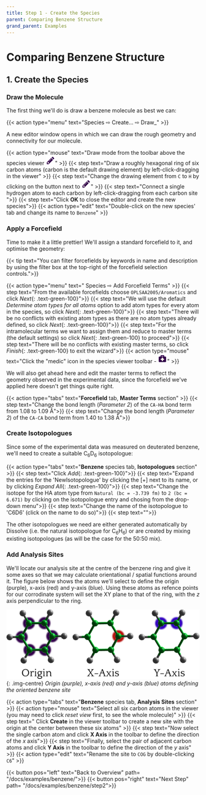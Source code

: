```yaml
---
title: Step 1 - Create the Species
parent: Comparing Benzene Structure
grand_parent: Examples
---
```

# Comparing Benzene Structure

## 1. Create the Species

### Draw the Molecule

The first thing we'll do is draw a benzene molecule as best we can:

{{< action type="menu" text="Species &#8680; Create... &#8680; Draw_" >}}

A new editor window opens in which we can draw the rough geometry and connectivity for our molecule.

{{< action type="mouse" text="Draw mode from the toolbar above the species viewer ![Draw mode](../icons/viewer_edit.png)" >}}
{{< step text="Draw a roughly hexagonal ring of six carbon atoms (carbon is the default drawing element) by left-click-dragging in the viewer" >}}
{{< step text="Change the drawing element from `C` to `H` by clicking on the button next to ![Draw mode](../icons/viewer_edit.png)" >}}
{{< step text="Connect a single hydrogen atom to each carbon by left-click-dragging from each carbon site ">}}
{{< step text="Click **OK** to close the editor and create the new species">}}
{{< action type="edit" text="Double-click on the new species' tab and change its name to `Benzene`" >}}

### Apply a Forcefield

Time to make it a little prettier!  We'll assign a standard forcefield to it, and optimise the geometry:

{{< tip text="You can filter forcefields by keywords in name and description by using the filter box at the top-right of the forcefield selection controls.">}}

{{< action type="menu" text=" Species &#8680; Add Forcefield Terms" >}}
{{< step text="From the available forcefields choose `OPLSAA2005/Aromatics` and click _Next_{: .text-green-100}">}}
{{< step text="We will use the default _Determine atom types for all atoms_ option to add atom types for every atom in the species, so click _Next_{: .text-green-100}">}}
{{< step text="There will be no conflicts with existing atom types as there are no atom types already defined, so click _Next_{: .text-green-100}">}}
{{< step text="For the intramolecular terms we want to assign them and reduce to master terms (the default settings) so click _Next_{: .text-green-100} to proceed">}}
{{< step text="There will be no conflicts with existing master terms, so click _Finish_{: .text-green-100} to exit the wizard">}}
{{< action type="mouse" text="Click the \"medic\" icon in the species viewer toolbar - ![Medic - Geometry optimise the current species](../icons/viewer_medic.png)" >}}


We will also get ahead here and edit the master terms to reflect the geometry observed in the experimental data, since the forcefield we've applied here doesn't get things quite right.

{{< action type="tabs" text="**Forcefield** tab, **Master Terms** section" >}}
{{< step text="Change the bond length (_Parameter 2_) of the `CA-HA` bond term from 1.08 to 1.09 &#8491;">}}
{{< step text="Change the bond length (_Parameter 2_) of the `CA-CA` bond term from 1.40 to 1.38 &#8491;">}}

### Create Isotopologues

Since some of the experimental data was measured on deuterated benzene, we'll need to create a suitable C<sub>6</sub>D<sub>6</sub> isotopologue:

{{< action type="tabs" text="**Benzene** species tab, **Isotopologues** section" >}}
{{< step text="Click _Add_{: .text-green-100}">}}
{{< step text="Expand the entries for the 'NewIsotopologue' by clicking the [+] next to its name, or by clicking _Expand All_{: .text-green-100}">}}
{{< step text="Change the isotope for the HA atom type from `Natural (bc = -3.739 fm)` to `2 (bc = 6.671)` by clicking on the isotopologue entry and chosing from the drop-down menu">}}
{{< step text="Change the name of the isotopologue to 'C6D6' (click on the name to do so)">}}
{{< step text="">}}


The other isotopologues we need are either generated automatically by Dissolve (i.e. the natural isotopologue for C<sub>6</sub>H<sub>6</sub>) or are created by mixing existing isotopologues (as will be the case for the 50:50 mix).

### Add Analysis Sites

We'll locate our analysis site at the centre of the benzene ring and give it some axes so that we may calculate orientational / spatial functions around it. The figure below shows the atoms we'll select to define the origin (purple), x-axis (red) and y-axis (blue). Using these atoms as refence points for our corrodinate system will set the XY plane to that of the ring, with the _z_ axis perpendicular to the ring.

![](site.png){: .img-centre}
*Origin (purple), x-axis (red) and y-axis (blue) atoms defining the oriented benzene site*

{{< action type="tabs" text="**Benzene** species tab, **Analysis Sites** section" >}}
{{< action type="mouse" text="Select all six carbon atoms in the viewer (you may need to click _reset view_ first, to see the whole molecule)" >}}
{{< step text=" Click **Create** in the viewer toolbar to create a new site with the origin at the center between these six atoms" >}}
{{< step text="Now select the single carbon atom and click **X Axis** in the toolbar to define the direction of the _x_ axis">}}
{{< step text="Finally, select the pair of adjacent carbon atoms and click **Y Axis** in the toolbar to define the direction of the _y_ axis" >}}
{{< action type="edit" text="Rename the site to `COG` by double-clicking `C6`" >}}


{{< button pos="left" text="Back to Overview" path= "/docs/examples/benzene/">}}
{{< button pos="right" text="Next Step" path= "/docs/examples/benzene/step2">}}

